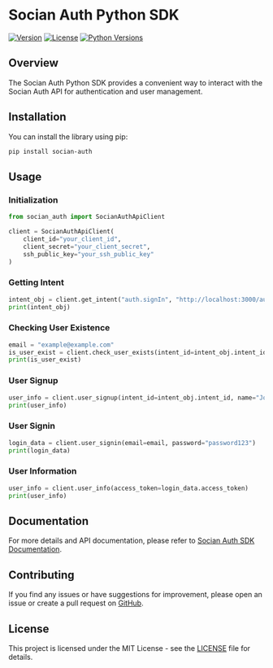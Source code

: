 # Socian Auth Python SDK

[![Version](https://img.shields.io/pypi/v/socian-auth)](https://pypi.org/project/socian-auth/)
[![License](https://img.shields.io/pypi/l/socian-auth)](https://opensource.org/licenses/MIT)
[![Python Versions](https://img.shields.io/pypi/pyversions/socian-auth)](https://pypi.org/project/socian-auth/)

## Overview

The Socian Auth Python SDK provides a convenient way to interact with the Socian Auth API for authentication and user management.

## Installation

You can install the library using pip:

```bash
pip install socian-auth
```
## Usage

### Initialization
```python
from socian_auth import SocianAuthApiClient

client = SocianAuthApiClient(
    client_id="your_client_id",
    client_secret="your_client_secret",
    ssh_public_key="your_ssh_public_key"
)
```
### Getting Intent
```python
intent_obj = client.get_intent("auth.signIn", "http://localhost:3000/auth/callback")
print(intent_obj)
```

### Checking User Existence
```python
email = "example@example.com"
is_user_exist = client.check_user_exists(intent_id=intent_obj.intent_id, email=email)
print(is_user_exist)
```

### User Signup
```python
user_info = client.user_signup(intent_id=intent_obj.intent_id, name="John Doe", email=email, password="password123")
print(user_info)
```


### User Signin
```python
login_data = client.user_signin(email=email, password="password123")
print(login_data)
```


### User Information
```python
user_info = client.user_info(access_token=login_data.access_token)
print(user_info)
```


## Documentation

For more details and API documentation, please refer to [Socian Auth SDK Documentation](https://github.com/Socian-Ltd/socian_auth_sdk_python.git).

## Contributing

If you find any issues or have suggestions for improvement, please open an issue or create a pull request on [GitHub](https://github.com/Socian-Ltd/socian_auth_sdk_python.git).

## License

This project is licensed under the MIT License - see the [LICENSE](LICENSE) file for details.



